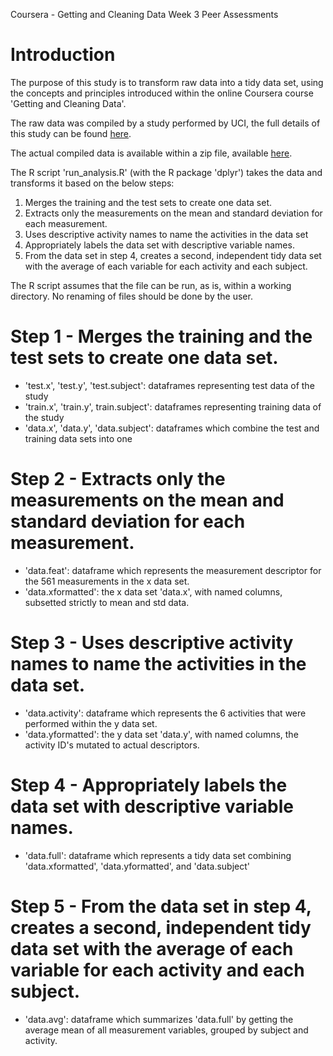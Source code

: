 Coursera - Getting and Cleaning Data
Week 3 Peer Assessments

Introduction
===========

The purpose of this study is to transform raw data into a tidy data set, using the concepts and principles introduced within the online Coursera course 'Getting and Cleaning Data'.

The raw data was compiled by a study performed by UCI, the full details of this study can be found [here](http://archive.ics.uci.edu/ml/datasets/Human+Activity+Recognition+Using+Smartphones).

The actual compiled data is available within a zip file, available [here](https://d396qusza40orc.cloudfront.net/getdata%2Fprojectfiles%2FUCI%20HAR%20Dataset.zip).


The R script 'run_analysis.R' (with the R package 'dplyr') takes the data  and transforms it based on the below steps:
1. Merges the training and the test sets to create one data set.
2. Extracts only the measurements on the mean and standard deviation for each measurement. 
3. Uses descriptive activity names to name the activities in the data set
4. Appropriately labels the data set with descriptive variable names. 
5. From the data set in step 4, creates a second, independent tidy data set with the average of each variable for each activity and each subject.

The R script assumes that the file can be run, as is, within a working directory.  No renaming of files should be done by the user.

Step 1 - Merges the training and the test sets to create one data set.
===========
* 'test.x', 'test.y', 'test.subject': dataframes representing test data of the study
* 'train.x', 'train.y', train.subject': dataframes representing training data of the study
* 'data.x', 'data.y', 'data.subject': dataframes which combine the test and training data sets into one

Step 2 - Extracts only the measurements on the mean and standard deviation for each measurement.
===========
* 'data.feat': dataframe which represents the measurement descriptor for the 561 measurements in the x data set.
* 'data.xformatted': the x data set 'data.x', with named columns, subsetted strictly to mean and std data.

Step 3 - Uses descriptive activity names to name the activities in the data set.
===========
* 'data.activity': dataframe which represents the 6 activities that were performed within the y data set.
* 'data.yformatted': the y data set 'data.y', with named columns, the activity ID's mutated to actual descriptors.

Step 4 - Appropriately labels the data set with descriptive variable names. 
===========
* 'data.full': dataframe which represents a tidy data set combining 'data.xformatted', 'data.yformatted', and 'data.subject'

Step 5 - From the data set in step 4, creates a second, independent tidy data set with the average of each variable for each activity and each subject.
===========
* 'data.avg': dataframe which summarizes 'data.full' by getting the average mean of all measurement variables, grouped by subject and activity.
